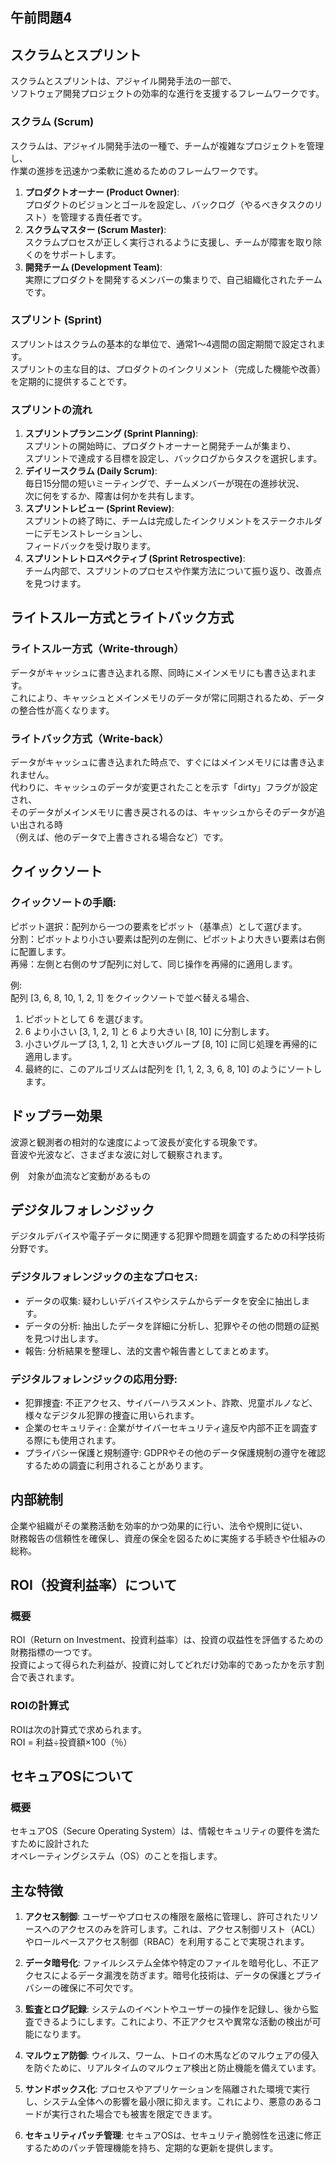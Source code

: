 ## 午前問題4

## スクラムとスプリント

スクラムとスプリントは、アジャイル開発手法の一部で、  
ソフトウェア開発プロジェクトの効率的な進行を支援するフレームワークです。

### スクラム (Scrum)

スクラムは、アジャイル開発手法の一種で、チームが複雑なプロジェクトを管理し、  
作業の進捗を迅速かつ柔軟に進めるためのフレームワークです。

1. **プロダクトオーナー (Product Owner)**:  
   プロダクトのビジョンとゴールを設定し、バックログ（やるべきタスクのリスト）を管理する責任者です。
2. **スクラムマスター (Scrum Master)**:  
   スクラムプロセスが正しく実行されるように支援し、チームが障害を取り除くのをサポートします。
3. **開発チーム (Development Team)**:  
   実際にプロダクトを開発するメンバーの集まりで、自己組織化されたチームです。

### スプリント (Sprint)

スプリントはスクラムの基本的な単位で、通常1〜4週間の固定期間で設定されます。  
スプリントの主な目的は、プロダクトのインクリメント（完成した機能や改善）を定期的に提供することです。

### スプリントの流れ

1. **スプリントプランニング (Sprint Planning)**:  
   スプリントの開始時に、プロダクトオーナーと開発チームが集まり、  
   スプリントで達成する目標を設定し、バックログからタスクを選択します。
2. **デイリースクラム (Daily Scrum)**:  
   毎日15分間の短いミーティングで、チームメンバーが現在の進捗状況、  
   次に何をするか、障害は何かを共有します。
3. **スプリントレビュー (Sprint Review)**:  
   スプリントの終了時に、チームは完成したインクリメントをステークホルダーにデモンストレーションし、  
   フィードバックを受け取ります。
4. **スプリントレトロスペクティブ (Sprint Retrospective)**:  
   チーム内部で、スプリントのプロセスや作業方法について振り返り、改善点を見つけます。

## ライトスルー方式とライトバック方式

### ライトスルー方式（Write-through）

データがキャッシュに書き込まれる際、同時にメインメモリにも書き込まれます。  
これにより、キャッシュとメインメモリのデータが常に同期されるため、データの整合性が高くなります。

### ライトバック方式（Write-back）

データがキャッシュに書き込まれた時点で、すぐにはメインメモリには書き込まれません。  
代わりに、キャッシュのデータが変更されたことを示す「dirty」フラグが設定され、  
そのデータがメインメモリに書き戻されるのは、キャッシュからそのデータが追い出される時  
（例えば、他のデータで上書きされる場合など）です。

## クイックソート

### クイックソートの手順:

ピボット選択：配列から一つの要素をピボット（基準点）として選びます。  
分割：ピボットより小さい要素は配列の左側に、ピボットより大きい要素は右側に配置します。  
再帰：左側と右側のサブ配列に対して、同じ操作を再帰的に適用します。

例:  
配列 [3, 6, 8, 10, 1, 2, 1] をクイックソートで並べ替える場合、

1. ピボットとして 6 を選びます。
2. 6 より小さい [3, 1, 2, 1] と 6 より大きい [8, 10] に分割します。
3. 小さいグループ [3, 1, 2, 1] と大きいグループ [8, 10] に同じ処理を再帰的に適用します。
4. 最終的に、このアルゴリズムは配列を [1, 1, 2, 3, 6, 8, 10] のようにソートします。

## ドップラー効果

波源と観測者の相対的な速度によって波長が変化する現象です。  
音波や光波など、さまざまな波に対して観察されます。

例　対象が血流など変動があるもの

## デジタルフォレンジック

デジタルデバイスや電子データに関連する犯罪や問題を調査するための科学技術分野です。

### デジタルフォレンジックの主なプロセス:

- データの収集: 疑わしいデバイスやシステムからデータを安全に抽出します。
- データの分析: 抽出したデータを詳細に分析し、犯罪やその他の問題の証拠を見つけ出します。
- 報告: 分析結果を整理し、法的文書や報告書としてまとめます。

### デジタルフォレンジックの応用分野:

- 犯罪捜査: 不正アクセス、サイバーハラスメント、詐欺、児童ポルノなど、様々なデジタル犯罪の捜査に用いられます。
- 企業のセキュリティ: 企業がサイバーセキュリティ違反や内部不正を調査する際にも使用されます。
- プライバシー保護と規制遵守: GDPRやその他のデータ保護規制の遵守を確認するための調査に利用されることがあります。

## 内部統制

企業や組織がその業務活動を効率的かつ効果的に行い、法令や規則に従い、  
財務報告の信頼性を確保し、資産の保全を図るために実施する手続きや仕組みの総称。

## ROI（投資利益率）について

### 概要

ROI（Return on Investment、投資利益率）は、投資の収益性を評価するための財務指標の一つです。  
投資によって得られた利益が、投資に対してどれだけ効率的であったかを示す割合で表されます。

### ROIの計算式

ROIは次の計算式で求められます。  
ROI = 利益÷投資額×100（％）

## セキュアOSについて

### 概要

セキュアOS（Secure Operating System）は、情報セキュリティの要件を満たすために設計された  
オペレーティングシステム（OS）のことを指します。

## 主な特徴

1. **アクセス制御**: ユーザーやプロセスの権限を厳格に管理し、許可されたリソースへのアクセスのみを許可します。これは、アクセス制御リスト（ACL）やロールベースアクセス制御（RBAC）を利用することで実現されます。

2. **データ暗号化**: ファイルシステム全体や特定のファイルを暗号化し、不正アクセスによるデータ漏洩を防ぎます。暗号化技術は、データの保護とプライバシーの確保に不可欠です。

3. **監査とログ記録**: システムのイベントやユーザーの操作を記録し、後から監査できるようにします。これにより、不正アクセスや異常な活動の検出が可能になります。

4. **マルウェア防御**: ウイルス、ワーム、トロイの木馬などのマルウェアの侵入を防ぐために、リアルタイムのマルウェア検出と防止機能を備えています。

5. **サンドボックス化**: プロセスやアプリケーションを隔離された環境で実行し、システム全体への影響を最小限に抑えます。これにより、悪意のあるコードが実行された場合でも被害を限定できます。

6. **セキュリティパッチ管理**: セキュアOSは、セキュリティ脆弱性を迅速に修正するためのパッチ管理機能を持ち、定期的な更新を提供します。
